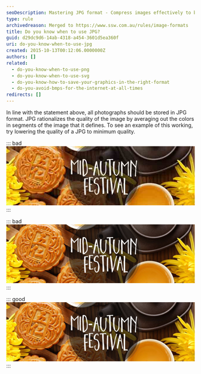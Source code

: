 ```yaml
---
seoDescription: Mastering JPG format - Compress images effectively to balance quality and file size, while ensuring a smooth online experience.
type: rule
archivedreason: Merged to https://www.ssw.com.au/rules/image-formats
title: Do you know when to use JPG?
guid: d29dc9d6-14ab-4318-a454-3601d5ea360f
uri: do-you-know-when-to-use-jpg
created: 2015-10-13T00:12:06.0000000Z
authors: []
related:
  - do-you-know-when-to-use-png
  - do-you-know-when-to-use-svg
  - do-you-know-how-to-save-your-graphics-in-the-right-format
  - do-you-avoid-bmps-for-the-internet-at-all-times
redirects: []
---
```


In line with the statement above, all photographs should be stored in JPG format. JPG rationalizes the quality of the image by averaging out the colors in segments of the image that it defines. To see an example of this working, try lowering the quality of a JPG to minimum quality.

<!--endintro-->

::: bad  
![Figure: Bad Example – Low quality JPG (11.87k)](Screen-JPGQuality1_1728008708653.jpg)  
:::

::: bad  
![Figure: Bad Example – Uncompressed JPG (159.6k)](Screen-JPGQuality2_1728008708653.jpg)  
:::

::: good  
![Figure: Good Example – Compressed JPG (59.6k)](Screen-JPGQuality3_1728008708654.jpg)  
:::
